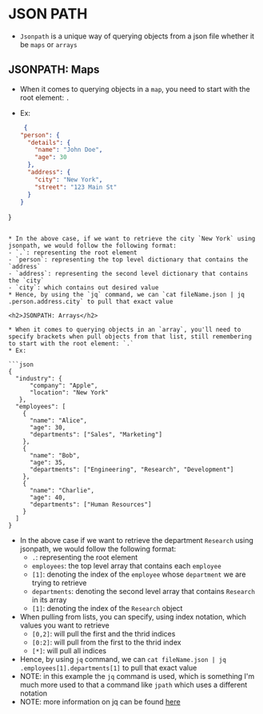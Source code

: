 <h1>JSON PATH</h1>
 
* `Jsonpath` is a unique way of querying objects from a json file whether it be `maps` or `arrays`

<h2>JSONPATH: Maps</h2>
 
* When it comes to querying objects in a `map`, you need to start with the root element: `.`
* Ex:

  ```json
   {
  "person": {
    "details": {
      "name": "John Doe",
      "age": 30
    },
    "address": {
      "city": "New York",
      "street": "123 Main St"
    }
  }
}
  ```

* In the above case, if we want to retrieve the city `New York` using jsonpath, we would follow the following format:
  - `.`: representing the root element
  - `person`: representing the top level dictionary that contains the `address`
  - `address`: representing the second level dictionary that contains the `city`
  - `city`: which contains out desired value
* Hence, by using the `jq` command, we can `cat fileName.json | jq .person.address.city` to pull that exact value

<h2>JSONPATH: Arrays</h2>
 
* When it comes to querying objects in an `array`, you'll need to specify brackets when pull objects from that list, still remembering to start with the root element: `.`
* Ex:

  ```json
  {
    "industry": {
        "company": "Apple",
        "location": "New York"
     },
    "employees": [
      {
        "name": "Alice",
        "age": 30,
        "departments": ["Sales", "Marketing"]
      },
      {
        "name": "Bob",
        "age": 35,
        "departments": ["Engineering", "Research", "Development"]
      },
      {
        "name": "Charlie",
        "age": 40,
        "departments": ["Human Resources"]
      }
    ]
  }
  ```

* In the above case if we want to retrieve the department `Research` using jsonpath, we would follow the following format:
  - `.`: representing the root element
  - `employees`: the top level array that contains each `employee`
  - `[1]`: denoting the index of the `employee` whose `department` we are trying to retrieve
  - `departments`: denoting the second level array that contains `Research` in its array
  - `[1]`: denoting the index of the `Research` object
* When pulling from lists, you can specify, using index notation, which values you want to retrieve
  * `[0,2]`: will pull the first and the thrid indices
  * `[0:2]`: will pull from the first to the thrid index
  * `[*]`: will pull all indices
* Hence, by using `jq` command, we can `cat fileName.json | jq .employees[1].departments[1]` to pull that exact value
* NOTE: in this example the `jq` command is used, which is something I'm much more used to that a command like `jpath` which uses a different notation
* NOTE: more information on jq can be found [here](https://eoyebami.github.io/linux/2023-05-06-jq-json.html)

